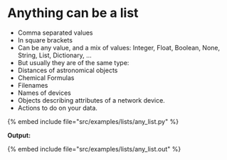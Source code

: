 # Anything can be a list


* Comma separated values
* In square brackets
* Can be any value, and a mix of values: Integer, Float, Boolean, None, String, List, Dictionary, ...
* But usually they are of the same type:
* Distances of astronomical objects
* Chemical Formulas
* Filenames
* Names of devices
* Objects describing attributes of a network device.
* Actions to do on your data.

{% embed include file="src/examples/lists/any_list.py" %}

**Output:**

{% embed include file="src/examples/lists/any_list.out" %}

